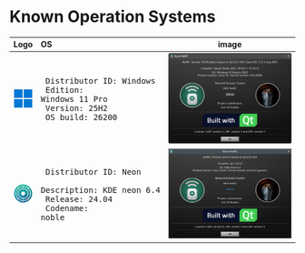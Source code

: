 # Known Operation Systems

 Logo  | OS | image
:------------: | :------------ | :------:
![Windows 11](./OS/windows/icon.png) |<pre>    Distributor ID: Windows<br>    Edition:        Windows 11 Pro<br>    Version:	    25H2<br>    OS build:       26200</pre>  | ![Windows 11](./OS/windows/about.png)
![KDE Neon](./OS/linux/icon.png) |<pre>    Distributor ID: Neon<br>    Description:    KDE neon 6.4<br>    Release:        24.04 <br>    Codename:       noble</pre>  | ![Linux](./OS/linux/about.png)

